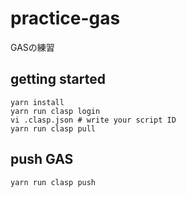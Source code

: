 # practice-gas
GASの練習

## getting started

```
yarn install
yarn run clasp login
vi .clasp.json # write your script ID
yarn run clasp pull
```

## push GAS

`yarn run clasp push`